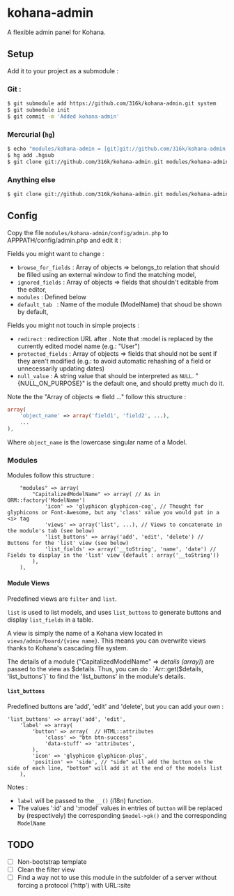 kohana-admin
============

A flexible admin panel for Kohana.

## Setup

Add it to your project as a submodule :

### Git :

```bash
$ git submodule add https://github.com/316k/kohana-admin.git system
$ git submodule init
$ git commit -m 'Added kohana-admin'
```

### Mercurial (`hg`)

```bash
$ echo "modules/kohana-admin = [git]git://github.com/316k/kohana-admin.git" >> .hgsub
$ hg add .hgsub
$ git clone git://github.com/316k/kohana-admin.git modules/kohana-admin
```

### Anything else

```bash
$ git clone git://github.com/316k/kohana-admin.git modules/kohana-admin
```

## Config

Copy the file `modules/kohana-admin/config/admin.php` to APPPATH/config/admin.php and edit it :

Fields you might want to change :

- `browse_for_fields` : Array of objects => belongs_to relation that should be filled using an external window to find the matching model,
- `ignored_fields` : Array of objects => fields that shouldn't editable from the editor,
- `modules` : Defined below
- `default_tab ` : Name of the module (ModelName) that shoud be shown by default,

Fields you might not touch in simple projects :

- `redirect` : redirection URL after . Note that :model is replaced by the currently edited model name (e.g.: "User")
- `protected_fields` : Array of objects => fields that should not be sent if they aren't modified (e.g.: to avoid automatic rehashing of a field or unnecessarily updating dates)
- `null_value` : A string value that should be interpreted as `NULL`. "{NULL_ON_PURPOSE}" is the default one, and should pretty much do it.

Note the the "Array of objects => field ..." follow this structure :

```PHP
array(
    'object_name' => array('field1', 'field2', ...),
    ...
),
```

Where `object_name` is the lowercase singular name of a Model.

### Modules

Modules follow this structure :

```
    "modules" => array(
        "CapitalizedModelName" => array( // As in ORM::factory('ModelName')
            'icon' => 'glyphicon glyphicon-cog', // Thought for glyphicons or Font-Awesome, but any 'class' value you would put in a <i> tag
            'views' => array('list', ...), // Views to concatenate in the module's tab (see below)
            'list_buttons' => array('add', 'edit', 'delete') // Buttons for the 'list' view (see below)
            'list_fields' => array('__toString', 'name', 'date') // Fields to display in the 'list' view (default : array('__toString'))
        ),
    ),
```

#### Module Views

Predefined views are `filter` and `list`.

`list` is used to list models, and uses `list_buttons` to generate buttons and
display `list_fields` in a table.

A view is simply the name of a Kohana view located in
`views/admin/board/{view name}`. This means you can overwrite views thanks to
Kohana's cascading file system.

The details of a module ("CapitalizedModelName" => *details (array)*) are passed
to the view as $details. Thus, you can do : `Arr::get($details, 'list_buttons')`
to find the 'list_buttons' in the module's details.

#### `list_buttons`

Predefined buttons are 'add', 'edit' and 'delete', but you can add your own :

```
'list_buttons' => array('add', 'edit',
    'label' => array(
        'button' => array(  // HTML::attributes
            'class' => "btn btn-success"
            'data-stuff' => 'attributes',
        ),
        'icon' => 'glyphicon glyphicon-plus',
        'position' => 'side', // "side" will add the button on the side of each line, "bottom" will add it at the end of the models list
    ),
```

Notes :
- `label` will be passed to the `__()` (i18n) function.
- The values ':id' and ':model' values in entries of `button` will be replaced by (respectively) the corresponding `$model->pk()` and the corresponding `ModelName`

## TODO

- [ ] Non-bootstrap template
- [ ] Clean the filter view
- [ ] Find a way not to use this module in the subfolder of a server without
forcing a protocol ('http') with URL::site
